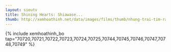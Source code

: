 ```yaml
---
layout: sieutv
title: Shining Hearts: Shiawase...
thumb: http://xemhoathinh.net/data/images/films/thumb/nhung-trai-tim-rang-ngoi-shining-hearts-shiawase-no-pan-2012.jpg
---
```

{% include xemhoathinh_bo tap="70720,70721,70722,70723,70724,70725,70744,70745,70746,70747,70748,70749" %} 
